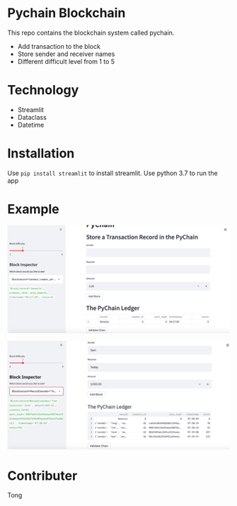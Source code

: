 # Pychain Blockchain
This repo contains the blockchain system called pychain.
- Add transaction to the block
- Store sender and receiver names
- Different difficult level from 1 to 5

# Technology
- Streamlit
- Dataclass
- Datetime

# Installation
Use ```pip install streamlit``` to install streamlit.
Use python 3.7 to run the app

# Example
![](example.png)

![](example1.png)
# Contributer
Tong
